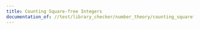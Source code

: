 ```yaml
---
title: Counting Square-free Integers
documentation_of: //test/library_checker/number_theory/counting_squarefrees.test.py
---
```

